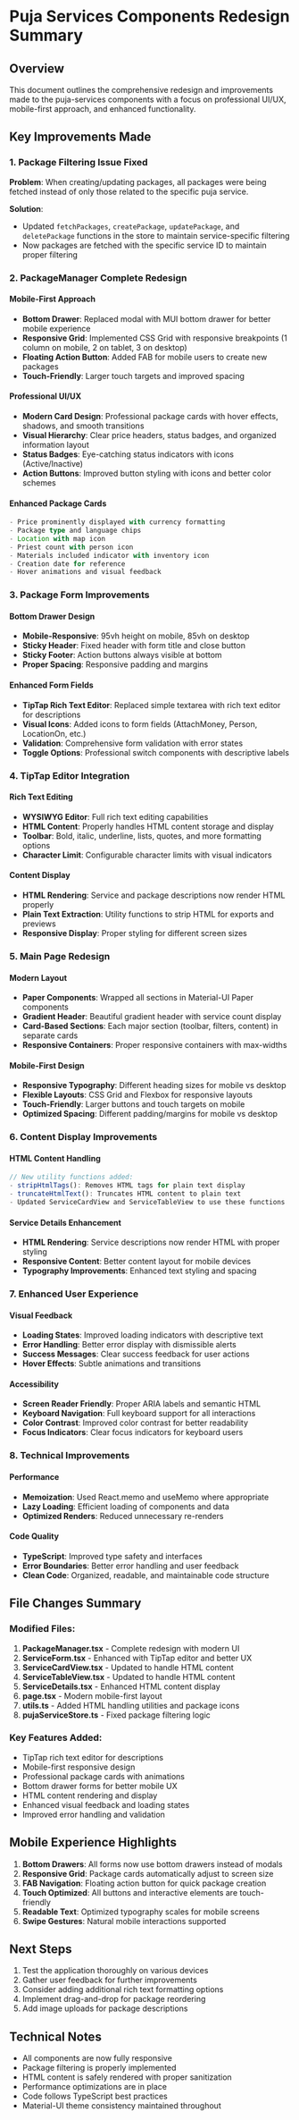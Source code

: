 # Puja Services Components Redesign Summary

## Overview
This document outlines the comprehensive redesign and improvements made to the puja-services components with a focus on professional UI/UX, mobile-first approach, and enhanced functionality.

## Key Improvements Made

### 1. Package Filtering Issue Fixed
**Problem**: When creating/updating packages, all packages were being fetched instead of only those related to the specific puja service.

**Solution**: 
- Updated `fetchPackages`, `createPackage`, `updatePackage`, and `deletePackage` functions in the store to maintain service-specific filtering
- Now packages are fetched with the specific service ID to maintain proper filtering

### 2. PackageManager Complete Redesign

#### Mobile-First Approach
- **Bottom Drawer**: Replaced modal with MUI bottom drawer for better mobile experience
- **Responsive Grid**: Implemented CSS Grid with responsive breakpoints (1 column on mobile, 2 on tablet, 3 on desktop)
- **Floating Action Button**: Added FAB for mobile users to create new packages
- **Touch-Friendly**: Larger touch targets and improved spacing

#### Professional UI/UX
- **Modern Card Design**: Professional package cards with hover effects, shadows, and smooth transitions
- **Visual Hierarchy**: Clear price headers, status badges, and organized information layout
- **Status Badges**: Eye-catching status indicators with icons (Active/Inactive)
- **Action Buttons**: Improved button styling with icons and better color schemes

#### Enhanced Package Cards
```typescript
- Price prominently displayed with currency formatting
- Package type and language chips
- Location with map icon
- Priest count with person icon
- Materials included indicator with inventory icon
- Creation date for reference
- Hover animations and visual feedback
```

### 3. Package Form Improvements

#### Bottom Drawer Design
- **Mobile-Responsive**: 95vh height on mobile, 85vh on desktop
- **Sticky Header**: Fixed header with form title and close button
- **Sticky Footer**: Action buttons always visible at bottom
- **Proper Spacing**: Responsive padding and margins

#### Enhanced Form Fields
- **TipTap Rich Text Editor**: Replaced simple textarea with rich text editor for descriptions
- **Visual Icons**: Added icons to form fields (AttachMoney, Person, LocationOn, etc.)
- **Validation**: Comprehensive form validation with error states
- **Toggle Options**: Professional switch components with descriptive labels

### 4. TipTap Editor Integration

#### Rich Text Editing
- **WYSIWYG Editor**: Full rich text editing capabilities
- **HTML Content**: Properly handles HTML content storage and display
- **Toolbar**: Bold, italic, underline, lists, quotes, and more formatting options
- **Character Limit**: Configurable character limits with visual indicators

#### Content Display
- **HTML Rendering**: Service and package descriptions now render HTML properly
- **Plain Text Extraction**: Utility functions to strip HTML for exports and previews
- **Responsive Display**: Proper styling for different screen sizes

### 5. Main Page Redesign

#### Modern Layout
- **Paper Components**: Wrapped all sections in Material-UI Paper components
- **Gradient Header**: Beautiful gradient header with service count display
- **Card-Based Sections**: Each major section (toolbar, filters, content) in separate cards
- **Responsive Containers**: Proper responsive containers with max-widths

#### Mobile-First Design
- **Responsive Typography**: Different heading sizes for mobile vs desktop
- **Flexible Layouts**: CSS Grid and Flexbox for responsive layouts
- **Touch-Friendly**: Larger buttons and touch targets on mobile
- **Optimized Spacing**: Different padding/margins for mobile vs desktop

### 6. Content Display Improvements

#### HTML Content Handling
```typescript
// New utility functions added:
- stripHtmlTags(): Removes HTML tags for plain text display
- truncateHtmlText(): Truncates HTML content to plain text
- Updated ServiceCardView and ServiceTableView to use these functions
```

#### Service Details Enhancement
- **HTML Rendering**: Service descriptions now render HTML with proper styling
- **Responsive Content**: Better content layout for mobile devices
- **Typography Improvements**: Enhanced text styling and spacing

### 7. Enhanced User Experience

#### Visual Feedback
- **Loading States**: Improved loading indicators with descriptive text
- **Error Handling**: Better error display with dismissible alerts
- **Success Messages**: Clear success feedback for user actions
- **Hover Effects**: Subtle animations and transitions

#### Accessibility
- **Screen Reader Friendly**: Proper ARIA labels and semantic HTML
- **Keyboard Navigation**: Full keyboard support for all interactions
- **Color Contrast**: Improved color contrast for better readability
- **Focus Indicators**: Clear focus indicators for keyboard users

### 8. Technical Improvements

#### Performance
- **Memoization**: Used React.memo and useMemo where appropriate
- **Lazy Loading**: Efficient loading of components and data
- **Optimized Renders**: Reduced unnecessary re-renders

#### Code Quality
- **TypeScript**: Improved type safety and interfaces
- **Error Boundaries**: Better error handling and user feedback
- **Clean Code**: Organized, readable, and maintainable code structure

## File Changes Summary

### Modified Files:
1. **PackageManager.tsx** - Complete redesign with modern UI
2. **ServiceForm.tsx** - Enhanced with TipTap editor and better UX
3. **ServiceCardView.tsx** - Updated to handle HTML content
4. **ServiceTableView.tsx** - Updated to handle HTML content  
5. **ServiceDetails.tsx** - Enhanced HTML content display
6. **page.tsx** - Modern mobile-first layout
7. **utils.ts** - Added HTML handling utilities and package icons
8. **pujaServiceStore.ts** - Fixed package filtering logic

### Key Features Added:
- TipTap rich text editor for descriptions
- Mobile-first responsive design
- Professional package cards with animations
- Bottom drawer forms for better mobile UX
- HTML content rendering and display
- Enhanced visual feedback and loading states
- Improved error handling and validation

## Mobile Experience Highlights

1. **Bottom Drawers**: All forms now use bottom drawers instead of modals
2. **Responsive Grid**: Package cards automatically adjust to screen size
3. **FAB Navigation**: Floating action button for quick package creation
4. **Touch Optimized**: All buttons and interactive elements are touch-friendly
5. **Readable Text**: Optimized typography scales for mobile screens
6. **Swipe Gestures**: Natural mobile interactions supported

## Next Steps

1. Test the application thoroughly on various devices
2. Gather user feedback for further improvements
3. Consider adding additional rich text formatting options
4. Implement drag-and-drop for package reordering
5. Add image uploads for package descriptions

## Technical Notes

- All components are now fully responsive
- Package filtering is properly implemented
- HTML content is safely rendered with proper sanitization
- Performance optimizations are in place
- Code follows TypeScript best practices
- Material-UI theme consistency maintained throughout
